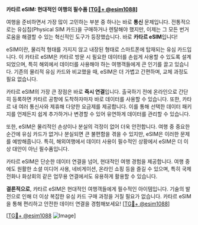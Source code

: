 **카타르 eSIM: 현대적인 여행의 필수품 [[TG💪+ @esim1088](https://t.me/s/esim1088)]**

여행을 준비하면서 가장 많이 고민하는 부분 중 하나는 바로 **통신** 문제입니다. 전통적으로는 유심칩(Physical SIM 카드)을 구매하거나 렌탈해야 했지만, 이제는 그 모든 번거로움을 해결할 수 있는 혁신적인 도구가 등장했습니다. 바로 **카타르 eSIM**입니다! 

eSIM이란, 물리적 형태를 가지지 않고 내장된 형태로 스마트폰에 탑재되는 유심 카드입니다. 이 카타르 eSIM은 카타르 방문 시 필요한 데이터를 손쉽게 사용할 수 있도록 설계되었으며, 특히 해외에서 데이터를 사용해야 하는 여행객들에게 큰 인기를 끌고 있습니다. 기존의 물리적 유심 카드와 비교했을 때, eSIM은 더 가볍고 간편하며, 교체 과정도 필요 없습니다.  

카타르 eSIM의 가장 큰 장점은 바로 **즉시 연결**입니다. 출국하기 전에 온라인으로 간단히 등록하면 카타르 공항에 도착하자마자 바로 데이터를 사용할 수 있습니다. 또한, 카타르 내 여러 통신사와 제휴해 다양한 요금제를 제공합니다. 이를 통해 선택한 데이터 패키지를 언제든지 쉽게 추가하거나 변경할 수 있어 유연하게 데이터를 관리할 수 있습니다.

또한, eSIM은 물리적인 손상이나 분실의 걱정이 없어 더욱 안전합니다. 여행 중 중요한 순간에 유심 카드가 없거나 분실되면 큰 불편함을 겪을 수 있지만, eSIM은 이러한 문제를 예방해줍니다. 특히, 해외여행에서 데이터 사용이 필수적인 상황에서 eSIM은 더 이상 대안이 아닌 필수품입니다.

카타르 eSIM은 단순한 데이터 연결을 넘어, 현대적인 여행 경험을 제공합니다. 여행 중에도 원활한 소셜 미디어 사용, 네비게이션, 온라인 쇼핑 등을 즐길 수 있으며, 특히 국제 전화나 화상회의 같은 업무용 연결에서도 유용하게 활용할 수 있습니다.  

**결론적으로**, 카타르 eSIM은 현대적인 여행객들에게 필수적인 아이템입니다. 기술의 발전으로 인해 더 이상 복잡한 유심 카드 구매 과정을 거칠 필요가 없습니다. 카타르 eSIM을 통해 편리하고 안전한 데이터 연결을 경험해보세요! [[TG💪+ @esim1088](https://t.me/s/esim1088)]

[[TG💪+ @esim1088](https://t.me/s/esim1088) ![Image](https://i.postimg.cc/Y0z9fWf4/image.png)]